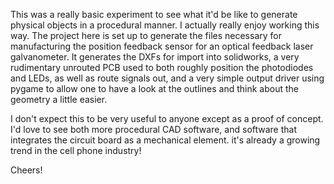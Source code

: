 This was a really basic experiment to see what it'd be like
to generate physical objects in a procedural manner. I actually
really enjoy working this way. The project here is set up to generate
the files necessary for manufacturing the position feedback sensor
for an optical feedback laser galvanometer. It generates the DXFs
for import into solidworks, a very rudimentary unrouted PCB used to both roughly
position the photodiodes and LEDs, as well as route signals out, and
a very simple output driver using pygame to allow one to have a look at the
outlines and think about the geometry a little easier.

I don't expect this to be very useful to anyone except as a proof of concept.
I'd love to see both more procedural CAD software, and software that
integrates the circuit board as a mechanical element. it's already a
growing trend in the cell phone industry!

Cheers!
